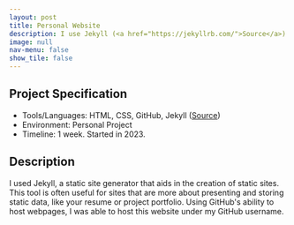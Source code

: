 ```yaml
---
layout: post
title: Personal Website
description: I use Jekyll (<a href="https://jekyllrb.com/">Source</a>) to create this personal website!
image: null
nav-menu: false
show_tile: false
---
```


## Project Specification
<ul>
  <li>Tools/Languages: HTML, CSS, GitHub, Jekyll (<a href="https://jekyllrb.com/">Source</a>)</li>
  <li>Environment: Personal Project</li>
  <li>Timeline: 1 week. Started in 2023.</li>
</ul>

## Description

I used Jekyll, a static site generator that aids in the creation of static sites. This tool is often useful for sites that are more about presenting and storing static data, like your resume or project portfolio. Using GitHub's ability to host webpages, I was able to host this website under my GitHub username.

